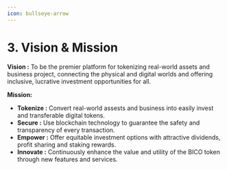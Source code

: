 ```yaml
---
icon: bullseye-arrow
---
```


# 3. Vision & Mission

**Vision :** To be the premier platform for tokenizing real-world assets and business project, connecting the physical and digital worlds and offering inclusive, lucrative investment opportunities for all.

**Mission:**

* **Tokenize :** Convert real-world assests and business into easily invest and transferable digital tokens.&#x20;
* **Secure :** Use blockchain technology to guarantee the safety and transparency of every transaction.&#x20;
* **Empower :** Offer equitable investment options with attractive dividends, profit sharing and staking rewards.&#x20;
* **Innovate :** Continuously enhance the value and utility of the BICO token through new features and services.
